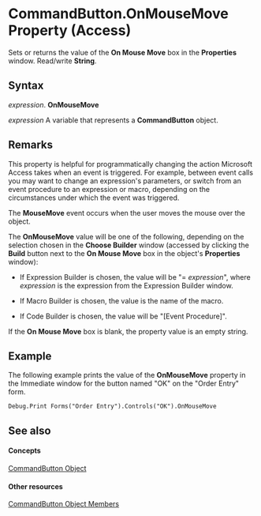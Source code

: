 
# CommandButton.OnMouseMove Property (Access)

Sets or returns the value of the  **On Mouse Move** box in the **Properties** window. Read/write **String**.


## Syntax

 _expression_. **OnMouseMove**

 _expression_ A variable that represents a **CommandButton** object.


## Remarks

This property is helpful for programmatically changing the action Microsoft Access takes when an event is triggered. For example, between event calls you may want to change an expression's parameters, or switch from an event procedure to an expression or macro, depending on the circumstances under which the event was triggered. 

The  **MouseMove** event occurs when the user moves the mouse over the object.

The  **OnMouseMove** value will be one of the following, depending on the selection chosen in the **Choose Builder** window (accessed by clicking the **Build** button next to the **On Mouse Move** box in the object's **Properties** window):


- If Expression Builder is chosen, the value will be "= _expression_", where  _expression_ is the expression from the Expression Builder window.
    
- If Macro Builder is chosen, the value is the name of the macro. 
    
- If Code Builder is chosen, the value will be "[Event Procedure]". 
    
If the  **On Mouse Move** box is blank, the property value is an empty string.


## Example

The following example prints the value of the  **OnMouseMove** property in the Immediate window for the button named "OK" on the "Order Entry" form.


```
Debug.Print Forms("Order Entry").Controls("OK").OnMouseMove
```


## See also


#### Concepts


[CommandButton Object](25e7c0b7-03c1-dffe-8f52-4ec59739f6b8.md)
#### Other resources


[CommandButton Object Members](9e1c10e6-0d03-78fd-ac9d-3f086ce1e0f5.md)